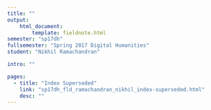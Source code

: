 ```yaml
---
title: ""
output:
    html_document:
        template: fieldnote.html
semester: "sp17dh"
fullsemester: "Spring 2017 Digital Humanities"
student: "Nikhil Ramachandran"

intro: ""

pages:
  - title: "Index Superseded"
    link: "sp17dh_fld_ramachandran_nikhil_index-superseded.html"
    desc: ""
---
```

